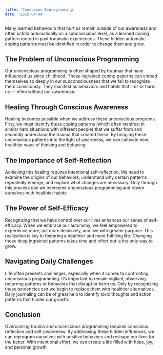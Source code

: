 ```yaml
---
title: 'Conscious Reprogramming'
date: '2025-04-09'
---
```

Many learned behaviours that hurt us remain outside of our awareness and often unfold automatically on a subconscious level, as a learned coping pattern rooted in past traumatic experiences. These hidden automatic coping patterns must be identified in order to change them and grow.

## The Problem of Unconscious Programming

Our unconscious programming is often shaped by traumas that have influenced us since childhood. These ingrained coping patterns can embed themselves so deeply in our subconsciousness that we fail to recognize them consciously. They manifest as behaviors and habits that limit or harm us — often without our awareness.

## Healing Through Conscious Awareness

Healing becomes possible when we address these unconscious programs. First, we must identify these coping patterns (which often manifest in similar hard situations with different people) that we suffer from and secondly understand the trauma that created these. By bringing these unconscious patterns into the light of awareness, we can cultivate new, healthier ways of thinking and behaving.

## The Importance of Self-Reflection

Achieving this healing requires intentional self-reflection. We need to examine the origins of our behaviors, understand why certain patterns repeatedly emerge, and explore what changes are necessary. Only through this process can we overcome unconscious programming and rewire ourselves with healthier habits.

## The Power of Self-Efficacy

Recognizing that we have control over our lives enhances our sense of self-efficacy. When we embrace our autonomy, we feel empowered to experience more, act more decisively, and live with greater purpose. This realization is key to fostering a healthier and more fulfilling life. Changing these deep ingrained patterns takes time and effort but is the only way to grow.

## Navigating Daily Challenges

Life often presents challenges, especially when it comes to confronting unconscious programming. It’s important to remain vigilant, observing recurring patterns or behaviors that disrupt or harm us. Only by recognizing these tendencies can we begin to replace them with healthier alternatives. Daily journaling can be of great help to identify toxic thoughts and action patterns that hinder our growth.

## Conclusion

Overcoming trauma and unconscious programming requires conscious reflection and self-awareness. By addressing these hidden influences, we can reprogram ourselves with positive behaviors and reshape our lives for the better. With intentional effort, we can create a life filled with hope, joy, and personal growth.
